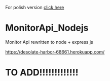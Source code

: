 For polish version [click here](https://github.com/TomaszOrpik/MonitorApi_Nodejs/blob/master/READMEPL.md)

# MonitorApi_Nodejs
Monitor Api rewritten to node + express js

https://desolate-harbor-68661.herokuapp.com/

# TO ADD!!!!!!!!!!!!!
